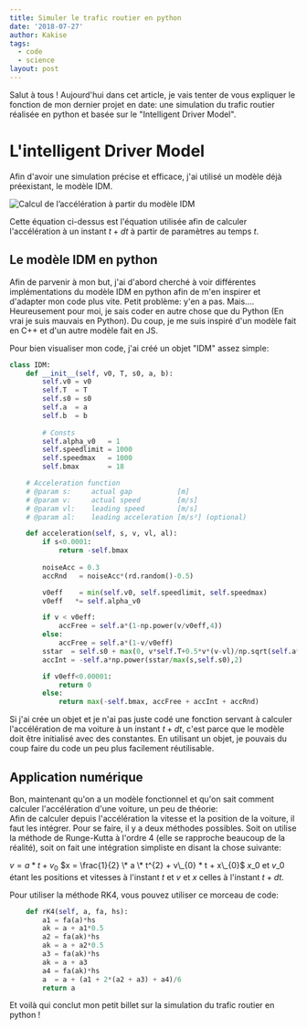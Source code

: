 ```yaml
---
title: Simuler le trafic routier en python
date: '2018-07-27'
author: Kakise
tags:
  - code
  - science
layout: post
---
```

Salut à tous ! Aujourd'hui dans cet article, je vais tenter de vous expliquer le fonction de mon dernier projet en date: une simulation du trafic routier réalisée en python et basée sur le "Intelligent Driver Model".

# L'intelligent Driver Model

Afin d'avoir une simulation précise et efficace, j'ai utilisé un modèle déjà préexistant, le modèle IDM.

![Calcul de l’accélération à partir du modèle IDM](/images/equation-idm.png)

Cette équation ci-dessus est l'équation utilisée afin de calculer l'accélération à un instant $t + dt$ à partir de paramètres au temps $t$.

## Le modèle IDM en python

Afin de parvenir à mon but, j'ai d'abord cherché à voir différentes implémentations du modèle IDM en python afin de m'en inspirer et d'adapter mon code plus vite. Petit problème: y'en a pas. Mais.... Heureusement pour moi, je sais coder en autre chose que du Python (En vrai je suis mauvais en Python). Du coup, je me suis inspiré d'un modèle fait en C++ et d'un autre modèle fait en JS.

Pour bien visualiser mon code, j'ai créé un objet "IDM" assez simple:

```python
class IDM:
    def __init__(self, v0, T, s0, a, b):
        self.v0 = v0
        self.T  = T
        self.s0 = s0
        self.a  = a
        self.b  = b
        
        # Consts
        self.alpha_v0   = 1
        self.speedlimit = 1000
        self.speedmax   = 1000
        self.bmax       = 18

    # Acceleration function
    # @param s:     actual gap           [m]
    # @param v:     actual speed         [m/s]
    # @param vl:    leading speed        [m/s]
    # @param al:    leading acceleration [m/s²] (optional)

    def acceleration(self, s, v, vl, al):
        if s<0.0001:
            return -self.bmax
        
        noiseAcc = 0.3
        accRnd   = noiseAcc*(rd.random()-0.5)

        v0eff    = min(self.v0, self.speedlimit, self.speedmax)
        v0eff   *= self.alpha_v0

        if v < v0eff:
            accFree = self.a*(1-np.power(v/v0eff,4))
        else:
            accFree = self.a*(1-v/v0eff)
        sstar  = self.s0 + max(0, v*self.T+0.5*v*(v-vl)/np.sqrt(self.a*self.b))
        accInt = -self.a*np.power(sstar/max(s,self.s0),2)

        if v0eff<0.00001:
            return 0
        else:
            return max(-self.bmax, accFree + accInt + accRnd)
```

Si j'ai crée un objet et je n'ai pas juste codé une fonction servant à calculer l'accélération de ma voiture à un instant $t+dt$, c'est parce que le modèle doit être initialisé avec des constantes. En utilisant un objet, je pouvais du coup faire du code un peu plus facilement réutilisable.

## Application numérique

Bon, maintenant qu'on a un modèle fonctionnel et qu'on sait comment calculer l'accélération d'une voiture, un peu de théorie:  
Afin de calculer depuis l'accélération la vitesse et la position de la voiture, il faut les intégrer. Pour se faire, il y a deux méthodes possibles. Soit on utilise la méthode de Runge-Kutta à l'ordre 4 (elle se rapproche beaucoup de la réalité), soit on fait une intégration simpliste en disant la chose suivante:  

$v = a * t + v_{0}$
$x = \frac{1}{2} \* a \* t^{2} + v\_{0} * t + x\_{0}$
$x\_{0}$ et $v\_{0}$ étant les positions et vitesses à l'instant $t$ et $v$ et $x$ celles à l'instant $t + dt$.

Pour utiliser la méthode RK4, vous pouvez utiliser ce morceau de code:

```python
    def rK4(self, a, fa, hs):
        a1 = fa(a)*hs
        ak = a + a1*0.5
        a2 = fa(ak)*hs
        ak = a + a2*0.5
        a3 = fa(ak)*hs
        ak = a + a3
        a4 = fa(ak)*hs
        a  = a + (a1 + 2*(a2 + a3) + a4)/6
        return a
```

Et voilà qui conclut mon petit billet sur la simulation du trafic routier en python !
